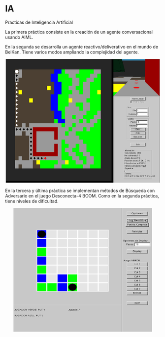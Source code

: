 # IA
Practicas de Inteligencia Artificial

La primera práctica consiste en la creación de un agente conversacional usando AIML.

En la segunda se desarrolla un agente reactivo/deliverativo en el mundo de BelKan. Tiene varios modos ampliando la complejidad del agente.

<p align="center">
<img src="https://github.com/victory06/IA/blob/master/doc/P2.png" height="400" width="500" >
</p>

En la tercera y última práctica se implementan métodos de Búsqueda con Adversario en el juego Desconecta-4 BOOM. Como en la segunda práctica, tiene niveles de dificultad.

<p align="center">
<img src="https://github.com/victory06/IA/blob/master/doc/P3.png" height="400" width="450" >
</p>
